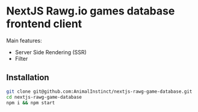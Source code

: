 # NextJS Rawg.io games database frontend client

Main features:

- Server Side Rendering (SSR)
- Filter

## Installation

```bash
git clone git@github.com:AnimalInstinct/nextjs-rawg-game-database.git
cd nextjs-rawg-game-database
npm i && npm start
```

